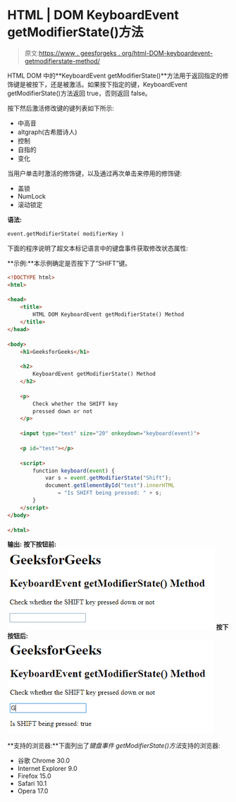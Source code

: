 # HTML | DOM KeyboardEvent getModifierState()方法

> 原文:[https://www . geesforgeks . org/html-DOM-keyboardevent-getmodifierstate-method/](https://www.geeksforgeeks.org/html-dom-keyboardevent-getmodifierstate-method/)

HTML DOM 中的**KeyboardEvent getModifierState()**方法用于返回指定的修饰键是被按下，还是被激活。如果按下指定的键，KeyboardEvent getModifierState()方法返回 true，否则返回 false。

按下然后激活修改键的键列表如下所示:

*   中高音
*   altgraph(古希腊诗人)
*   控制
*   自指的
*   变化

当用户单击时激活的修饰键，以及通过再次单击来停用的修饰键:

*   盖锁
*   NumLock
*   滚动锁定

**语法:**

```html
event.getModifierState( modifierKey )
```

下面的程序说明了超文本标记语言中的键盘事件获取修改状态属性:

**示例:**本示例确定是否按下了“SHIFT”键。

```html
<!DOCTYPE html>
<html>

<head> 
    <title>
        HTML DOM KeyboardEvent getModifierState() Method
    </title> 
</head>

<body>
    <h1>GeeksforGeeks</h1> 

    <h2>
        KeyboardEvent getModifierState() Method
    </h2>

    <p>
        Check whether the SHIFT key
        pressed down or not
    </p>

    <input type="text" size="20" onkeydown="keyboard(event)">

    <p id="test"></p>

    <script>
        function keyboard(event) {
            var s = event.getModifierState("Shift");
            document.getElementById("test").innerHTML
                = "Is SHIFT being pressed: " + s;
        }
    </script>
</body>

</html>                                               
```

**输出:**
**按下按钮前:**
![](img/5607742f1c6a34775745412a1dc116e4.png)
**按下按钮后:**
![](img/3a39dcb5dc50814546fbb8b097626f51.png)

**支持的浏览器:**下面列出了*键盘事件 getModifierState()方法*支持的浏览器:

*   谷歌 Chrome 30.0
*   Internet Explorer 9.0
*   Firefox 15.0
*   Safari 10.1
*   Opera 17.0